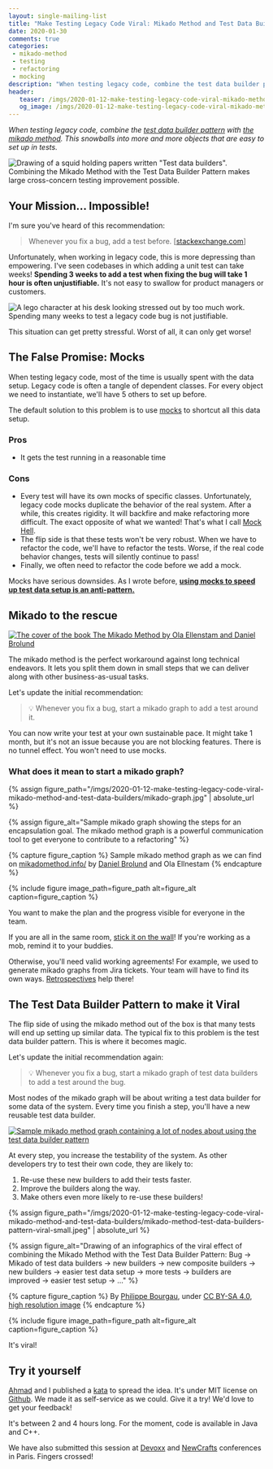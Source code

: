 ```yaml
---
layout: single-mailing-list
title: "Make Testing Legacy Code Viral: Mikado Method and Test Data Builders"
date: 2020-01-30
comments: true
categories:
 - mikado-method
 - testing
 - refactoring
 - mocking
description: "When testing legacy code, combine the test data builder pattern with the mikado method. Next time you have to fix a bug, instead of trying to test it directly, start a mikado graph of test data builders to add this test. This will snowball into more and more objects that are easy to set up in tests"
header:
   teaser: /imgs/2020-01-12-make-testing-legacy-code-viral-mikado-method-and-test-data-builders/mikado-method-test-data-builder-pattern-squid-teaser.jpeg
   og_image: /imgs/2020-01-12-make-testing-legacy-code-viral-mikado-method-and-test-data-builders/mikado-method-test-data-builder-pattern-squid-og.jpeg
---
```

_When testing legacy code, combine the [test data builder pattern](https://thefriendlytester.co.uk/2015/06/an-introduction-to-data-builder-pattern.html) with [the mikado method](http://mikadomethod.info/). This snowballs into more and more objects that are easy to set up in tests._

![Drawing of a squid holding papers written "Test data builders". Combining the Mikado Method with the Test Data Builder Pattern makes large cross-concern testing improvement possible.]({{site.url}}/imgs/2020-01-12-make-testing-legacy-code-viral-mikado-method-and-test-data-builders/mikado-method-test-data-builder-pattern-squid.jpeg)

## Your Mission... Impossible!

I'm sure you've heard of this recommendation:

> Whenever you fix a bug, add a test before. [[stackexchange.com](https://softwareengineering.stackexchange.com/questions/148081/should-we-always-unit-test-bugs-when-correcting-them)]

Unfortunately, when working in legacy code, this is more depressing than empowering. I've seen codebases in which adding a unit test can take weeks! **Spending 3 weeks to add a test when fixing the bug will take 1 hour is often unjustifiable.** It's not easy to swallow for product managers or customers.

![A lego character at his desk looking stressed out by too much work. Spending many weeks to test a legacy code bug is not justifiable.]({{site.url}}/imgs/2020-01-12-make-testing-legacy-code-viral-mikado-method-and-test-data-builders/too-much-work.jpg)

This situation can get pretty stressful. Worst of all, it can only get worse!

## The False Promise: Mocks

When testing legacy code, most of the time is usually spent with the data setup. Legacy code is often a tangle of dependent classes. For every object we need to instantiate, we'll have 5 others to set up before.

The default solution to this problem is to use [mocks](https://stackoverflow.com/questions/2665812/what-is-mocking) to shortcut all this data setup.

### Pros

*   It gets the test running in a reasonable time

### Cons

*   Every test will have its own mocks of specific classes. Unfortunately, legacy code mocks duplicate the behavior of the real system. After a while, this creates rigidity. It will backfire and make refactoring more difficult. The exact opposite of what we wanted! That's what I call [Mock Hell]({{site.url}}/careless-mocking-considered-harmful/).
*   The flip side is that these tests won't be very robust. When we have to refactor the code, we'll have to refactor the tests. Worse, if the real code behavior changes, tests will silently continue to pass!
*   Finally, we often need to refactor the code before we add a mock.

Mocks have serious downsides. As I wrote before, **[using mocks to speed up test data setup is an anti-pattern.]({{site.url}}/how-to-use-test-data-builders-to-avoid-mocks-and-keep-your-tests-clear/)**

## Mikado to the rescue

[![The cover of the book The Mikado Method by Ola Ellenstam and Daniel Brolund]({{site.url}}/imgs/2020-01-12-make-testing-legacy-code-viral-mikado-method-and-test-data-builders/mikado-method-cover.jpg)](https://www.goodreads.com/book/show/17974534-the-mikado-method)

The mikado method is the perfect workaround against long technical endeavors. It lets you split them down in small steps that we can deliver along with other business-as-usual tasks.

Let's update the initial recommendation:

> 💡 Whenever you fix a bug, start a mikado graph to add a test around it.

You can now write your test at your own sustainable pace. It might take 1 month, but it's not an issue because you are not blocking features. There is no tunnel effect. You won't need to use mocks.

### What does it mean to start a mikado graph?

{% assign figure_path="/imgs/2020-01-12-make-testing-legacy-code-viral-mikado-method-and-test-data-builders/mikado-graph.jpg" | absolute_url %}
    
{% assign figure_alt="Sample mikado graph showing the steps for an encapsulation goal. The mikado method graph is a powerful communication tool to get everyone to contribute to a refactoring" %}
    
{% capture figure_caption %}
Sample mikado method graph as we can find on [mikadomethod.info/](http://mikadomethod.info) by [Daniel Brolund](https://twitter.com/danielbrolund) and Ola Ellnestam
{% endcapture %}
    
{% include figure image_path=figure_path alt=figure_alt caption=figure_caption %}

You want to make the plan and the progress visible for everyone in the team.

If you are all in the same room, [stick it on the wall]({{site.url}}/to-do-list-or-mind-map-for-programming/)! If you're working as a mob, remind it to your buddies.

Otherwise, you'll need valid working agreements! For example, we used to generate mikado graphs from Jira tickets. Your team will have to find its own ways. [Retrospectives]({{site.url}}/categories/#retrospectives) help there!

## The Test Data Builder Pattern to make it Viral

The flip side of using the mikado method out of the box is that many tests will end up setting up similar data. The typical fix to this problem is the test data builder pattern. This is where it becomes magic.

Let's update the initial recommendation again:

> 💡 Whenever you fix a bug, start a mikado graph of test data builders to add a test around the bug.

Most nodes of the mikado graph will be about writing a test data builder for some data of the system. Every time you finish a step, you'll have a new reusable test data builder.

[![Sample mikado method graph containing a lot of nodes about using the test data builder pattern]({{site.url}}/imgs/2020-01-12-make-testing-legacy-code-viral-mikado-method-and-test-data-builders/test-data-builder-pattern-mikado-method-graph-small.jpg)]({{site.url}}/imgs/2020-01-12-make-testing-legacy-code-viral-mikado-method-and-test-data-builders/test-data-builder-pattern-mikado-method-graph.jpg)

At every step, you increase the testability of the system. As other developers try to test their own code, they are likely to:

1.  Re-use these new builders to add their tests faster.
2.  Improve the builders along the way.
3.  Make others even more likely to re-use these builders!


{% assign figure_path="/imgs/2020-01-12-make-testing-legacy-code-viral-mikado-method-and-test-data-builders/mikado-method-test-data-builders-pattern-viral-small.jpeg" | absolute_url %}
    
{% assign figure_alt="Drawing of an infographics of the viral effect of combining the Mikado Method with the Test Data Builder Pattern: Bug -> Mikado of test data builders -> new builders -> new composite builders -> new builders -> easier test data setup -> more tests -> builders are improved -> easier test setup -> ..." %}
    
{% capture figure_caption %}
By [Philippe Bourgau]({{site.url}}), under [CC BY-SA 4.0](http://creativecommons.org/licenses/by-sa/4.0/), [high resolution image]({{site.url}}/imgs/2020-01-12-make-testing-legacy-code-viral-mikado-method-and-test-data-builders/mikado-method-test-data-builders-pattern-viral.jpeg)
{% endcapture %}
    
{% include figure image_path=figure_path alt=figure_alt caption=figure_caption %}

It's viral!

## Try it yourself

[Ahmad](https://ahmadatwi.me/) and I published a [kata](http://codekata.com/) to spread the idea. It's under MIT license on [Github](https://github.com/murex/mikado-testbuilders-kata). We made it as self-service as we could. Give it a try! We'd love to get your feedback!

It's between 2 and 4 hours long. For the moment, code is available in Java and C++.

We have also submitted this session at [Devoxx](https://www.devoxx.fr/) and [NewCrafts](https://ncrafts.io/) conferences in Paris. Fingers crossed!
